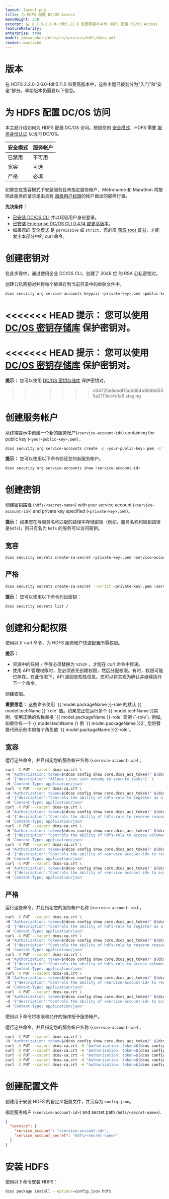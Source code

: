 ```yaml
---
layout: layout.pug
title: 为 HDFS 配置 DC/OS Access 
menuWeight: 550
excerpt: 在 2.1.0-2.6.0-cdh5.11.0 和更早版本中为 HDFS 配置 DC/OS Access
featureMaturity:
enterprise: true
model: /mesosphere/dcos/cn/services/hdfs/data.yml
render: mustache
---
```


# 版本
在 HDFS 2.2.0-2.6.0-fdh5.11.0 和更高版本中，这些主题已被划分为“入门”和“安全”部分。早期版本仍需要以下信息。

# 为 HDFS 配置 DC/OS 访问

本主题介绍如何为 HDFS 配置 DC/OS 访问。根据您的 [安全模式](/mesosphere/dcos/cn/1.11/security/ent/#security-modes/)，HDFS 需要 [服务身份认证](/mesosphere/dcos/cn/1.11/security/ent/service-auth/) 以访问 DC/OS。

| 安全模式 | 服务帐户 |
|---------------|-----------------------|
| 已禁用 | 不可用 |
| 宽容 | 可选 |
| 严格 | 必填 |

如果您在宽容模式下安装服务且未指定服务帐户，Metronome 和 Marathon 将按照此服务的请求是由具有 [超级用户权限](/mesosphere/dcos/cn/1.11/security/ent/perms-reference/#superuser)的帐户做出的那样行事。

**先决条件：**

- [已安装 DC/OS CLI](/mesosphere/dcos/cn/1.11/cli/install/) 并以超级用户身份登录。
- [已安装 Enterprise DC/OS CLI 0.4.14 或更高版本](/mesosphere/dcos/cn/1.11/cli/enterprise-cli/#ent-cli-install)。
- 如果您的 [安全模式](/mesosphere/dcos/cn/1.11/security/ent/#security-modes/) 是 `permissive` 或 `strict`，您必须 [获取 root 证书](/mesosphere/dcos/cn/1.11/networking/tls-ssl/get-cert/)，才能发出本部分中的 curl 命令。

# <a name="create-a-keypair"></a>创建密钥对
在此步骤中，通过使用企业 DC/OS CLI，创建了 2048 位 的 RSA 公私密钥对。

创建公私密钥对并将每个值保存到当前目录中的单独文件中。

```bash
dcos security org service-accounts keypair <private-key>.pem <public-key>.pem
```

<<<<<<< HEAD
**提示：** 您可以使用 [DC/OS 密钥存储库](/mesosphere/dcos/cn/1.11/security/ent/secrets/) 保护密钥对。
=======
<<<<<<< HEAD
**提示：** 您可以使用 [DC/OS 密钥存储库](/mesosphere/dcos/cn/1.11/security/ent/secrets/) 保护密钥对。
=======
**提示：** 您可以使用 [DC/OS 密钥存储库](/mesosphere/dcos/cn/1.11/security/ent/secrets/) 保护密钥对。
>>>>>>> c64725e8abdf15dd384b89db6535a2113ec4dfa6
>>>>>>> staging

# <a name="create-a-service-account"></a>创建服务帐户

从终端提示中创建一个新的服务帐户(`<service-account-id>`) containing the public key (`<your-public-key>.pem`）。

```bash
dcos security org service-accounts create -p <your-public-key>.pem -d "HDFS service account" <service-account-id>
```

**提示：** 您可以使用以下命令验证您的新服务帐户。

```bash
dcos security org service-accounts show <service-account-id>
```

# <a name="create-an-sa-secret"></a>创建密钥
创建密钥路径 (`hdfs/<secret-name>`) with your service account (`<service-account-id>`) and private key specified (`<private-key>.pem`）。

**提示：** 如果您在与服务名称匹配的路径中存储密钥（例如，服务名称和密钥路径 是`hdfs`)，则只有名为 `hdfs` 的服务可以访问密钥。

## 宽容

```bash
dcos security secrets create-sa-secret <private-key>.pem <service-account-id> hdfs/<secret-name>
```

## 严格

```bash
dcos security secrets create-sa-secret --strict <private-key>.pem <service-account-id> hdfs/<secret-name>
```

**提示：**
您可以使用以下命令列出密钥：

```bash
dcos security secrets list /
```

# <a name="give-perms"></a>创建和分配权限
使用以下 curl 命令，为 HDFS 服务帐户快速配置所需权限。

**提示：**

- 资源中的任何 `/` 字符必须替换为 `%252F` ，才能在 curl 命令中传递。
- 使用 API 管理权限时，您必须首先创建权限，然后分配权限。有时，权限可能已存在。在此情况下，API 返回告知性信息。您可以将其视为确认并继续执行下一个命令。

创建权限。

 <p class="message--important"><strong>重要信息：</strong> 这些命令使用 `{{ model.packageName }}-role`的默认 {{ model.techName }} `role` 值。如果您正在运行多个 {{ model.techName }}实例，使用正确的名称替换 `{{ model.packageName }}-role` 实例 (`<name>-role`). 例如, 如果你有一个 {{ model.techName }} 例  `{{ model.packageName }}2`, 您将替换代码示例中的每个角色值 `{{ model.packageName }}2-role`。</p> 

 ## 宽容
 运行这些命令，并且指定您的服务帐户名称 (`<service-account-id>`) 。

  ```bash
  curl -X PUT --cacert dcos-ca.crt \
  -H "Authorization: token=$(dcos config show core.dcos_acs_token)" $(dcos config show core.dcos_url)/acs/api/v1/acls/dcos:mesos:master:task:user:nobody \
  -d '{"description":"Allows Linux user nobody to execute tasks"}' \
  -H 'Content-Type: application/json'
  curl -X PUT --cacert dcos-ca.crt \
  -H "Authorization: token=$(dcos config show core.dcos_acs_token)" $(dcos config show core.dcos_url)/acs/api/v1/acls/dcos:mesos:master:framework:role:hdfs-role \
  -d '{"description":"Controls the ability of hdfs-role to register as a framework with the Mesos master"}' \
  -H 'Content-Type: application/json'
  curl -X PUT --cacert dcos-ca.crt \
  -H "Authorization: token=$(dcos config show core.dcos_acs_token)" $(dcos config show core.dcos_url)/acs/api/v1/acls/dcos:mesos:master:reservation:role:hdfs-role \
  -d '{"description":"Controls the ability of hdfs-role to reserve resources"}' \
  -H 'Content-Type: application/json'
  curl -X PUT --cacert dcos-ca.crt \
  -H "Authorization: token=$(dcos config show core.dcos_acs_token)" $(dcos config show core.dcos_url)/acs/api/v1/acls/dcos:mesos:master:volume:role:hdfs-role \
  -d '{"description":"Controls the ability of hdfs-role to access volumes"}' \
  -H 'Content-Type: application/json'
  curl -X PUT --cacert dcos-ca.crt \
  -H "Authorization: token=$(dcos config show core.dcos_acs_token)" $(dcos config show core.dcos_url)/acs/api/v1/acls/dcos:mesos:master:reservation:principal:<service-account-id> \
  -d '{"description":"Controls the ability of <service-account-id> to reserve resources"}' \
  -H 'Content-Type: application/json'
  curl -X PUT --cacert dcos-ca.crt \
  -H "Authorization: token=$(dcos config show core.dcos_acs_token)" $(dcos config show core.dcos_url)/acs/api/v1/acls/dcos:mesos:master:volume:principal:<service-account-id> \
  -d '{"description":"Controls the ability of <service-account-id> to access volumes"}' \
  -H 'Content-Type: application/json'
  ```

 ## 严格
 运行这些命令，并且指定您的服务帐户名称 (`<service-account-id>`) 。

  ```bash
  curl -X PUT --cacert dcos-ca.crt \
  -H "Authorization: token=$(dcos config show core.dcos_acs_token)" $(dcos config show core.dcos_url)/acs/api/v1/acls/dcos:mesos:master:framework:role:hdfs-role \
  -d '{"description":"Controls the ability of hdfs-role to register as a framework with the Mesos master"}' \
  -H 'Content-Type: application/json'
  curl -X PUT --cacert dcos-ca.crt \
  -H "Authorization: token=$(dcos config show core.dcos_acs_token)" $(dcos config show core.dcos_url)/acs/api/v1/acls/dcos:mesos:master:reservation:role:hdfs-role \
  -d '{"description":"Controls the ability of hdfs-role to reserve resources"}' \
  -H 'Content-Type: application/json'
  curl -X PUT --cacert dcos-ca.crt \
  -H "Authorization: token=$(dcos config show core.dcos_acs_token)" $(dcos config show core.dcos_url)/acs/api/v1/acls/dcos:mesos:master:volume:role:hdfs-role \
  -d '{"description":"Controls the ability of hdfs-role to access volumes"}' \
  -H 'Content-Type: application/json'
  curl -X PUT --cacert dcos-ca.crt \
  -H "Authorization: token=$(dcos config show core.dcos_acs_token)" $(dcos config show core.dcos_url)/acs/api/v1/acls/dcos:mesos:master:reservation:principal:<service-account-id> \
  -d '{"description":"Controls the ability of <service-account-id> to reserve resources"}' \
  -H 'Content-Type: application/json'
  curl -X PUT --cacert dcos-ca.crt \
  -H "Authorization: token=$(dcos config show core.dcos_acs_token)" $(dcos config show core.dcos_url)/acs/api/v1/acls/dcos:mesos:master:volume:principal:<service-account-id> \
  -d '{"description":"Controls the ability of <service-account-id> to access volumes"}' \
  -H 'Content-Type: application/json'
  ```


使用以下命令将权限和允许的操作授予服务帐户。

 运行这些命令，并且指定您的服务帐户名称 (`<service-account-id>`) 。

  ```bash
  curl -X PUT --cacert dcos-ca.crt \
  -H "Authorization: token=$(dcos config show core.dcos_acs_token)" $(dcos config show core.dcos_url)/acs/api/v1/acls/dcos:mesos:master:framework:role:hdfs-role/users/<service-account-id>/create
  curl -X PUT --cacert dcos-ca.crt -H "Authorization: token=$(dcos config show core.dcos_acs_token)" $(dcos config show core.dcos_url)/acs/api/v1/acls/dcos:mesos:master:reservation:role:hdfs-role/users/<service-account-id>/create
  curl -X PUT --cacert dcos-ca.crt -H "Authorization: token=$(dcos config show core.dcos_acs_token)" $(dcos config show core.dcos_url)/acs/api/v1/acls/dcos:mesos:master:volume:role:hdfs-role/users/<service-account-id>/create
  curl -X PUT --cacert dcos-ca.crt -H "Authorization: token=$(dcos config show core.dcos_acs_token)" $(dcos config show core.dcos_url)/acs/api/v1/acls/dcos:mesos:master:task:user:nobody/users/<service-account-id>/create
  curl -X PUT --cacert dcos-ca.crt -H "Authorization: token=$(dcos config show core.dcos_acs_token)" $(dcos config show core.dcos_url)/acs/api/v1/acls/dcos:mesos:master:reservation:principal:<service-account-id>/users/<service-account-id>/delete
  curl -X PUT --cacert dcos-ca.crt -H "Authorization: token=$(dcos config show core.dcos_acs_token)" $(dcos config show core.dcos_url)/acs/api/v1/acls/dcos:mesos:master:volume:principal:<service-account-id>/users/<service-account-id>/delete
  ```

# <a name="create-json"></a>创建配置文件
创建用于安装 HDFS 的自定义配置文件，并另存为 `config.json`。

指定服务帐户 (`<service-account-id>`) and secret path (`hdfs/<secret-name>`).

```json
{
  "service": {
    "service_account": "<service-account-id>",
    "service_account_secret": "hdfs/<secret-name>"
  }
}
```

# <a name="install-hdfs"></a>安装 HDFS
使用以下命令安装 HDFS：

```bash
dcos package install --options=config.json hdfs
```

